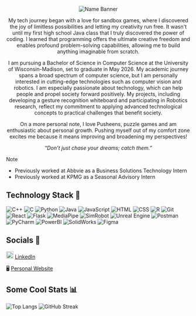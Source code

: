 <p align="center">
    <img src="landscape-city-ezgif.com-added-text.webp" alt="Name Banner">
</p>

<p align = "center">
My tech journey began with a love for sandbox games, where I discovered the joy of limitless possibilities and letting my creativity run free. It wasn't until my first high school Java class that I truly discovered the power of coding. I learned that programming offers the ultimate creative freedom and enables profound problem-solving capabilities, allowing me to build anything imaginable from scratch.

<p align = "center">
I am pursuing a Bachelor of Science in Computer Science at the University of Wisconsin-Madison, set to graduate in May 2026. My academic journey spans a broad spectrum of computer science, but I am personally interested in cutting-edge technologies such as computer vision and robotics. I am especially passionate about technology, which can help people and propel society forward positively. My projects, including developing a gesture recognition whiteboard and participating in Robotics research, reflect my commitment to applying advanced technological concepts to practical challenges that benefit society.
</p>

<p align = "center">
On a more personal note, I love Pusheens, puzzle games and am enthusiastic about personal growth. Pushing myself out of my comfort zone excites me because it means improving and broadening my perspectives!
</p>

<p align="center">
  <em>“Don’t just chase your dreams; catch them.”</em>
</p>

> [!NOTE]
> * Previously worked at Abbvie as a Business Solutions Technology Intern
> * Previously worked at KPMG as a Seasonal Advisory Intern

## Technology Stack 🤖
![C++](https://img.shields.io/badge/C++-00599C?style=for-the-badge&logo=cplusplus&logoColor=white)
![C](https://img.shields.io/badge/C-00599C?style=for-the-badge&logo=c&logoColor=white)
![Python](https://img.shields.io/badge/Python-3776AB?style=for-the-badge&logo=python&logoColor=white)
![Java](https://img.shields.io/badge/Java-007396?style=for-the-badge&logo=java&logoColor=white)
![JavaScript](https://img.shields.io/badge/JavaScript-F7DF1E?style=for-the-badge&logo=javascript&logoColor=black)
![HTML](https://img.shields.io/badge/HTML5-E34F26?style=for-the-badge&logo=html5&logoColor=white)
![CSS](https://img.shields.io/badge/CSS3-1572B6?style=for-the-badge&logo=css3&logoColor=white)
![R](https://img.shields.io/badge/R-276DC3?style=for-the-badge&logo=r&logoColor=white)
![Git](https://img.shields.io/badge/Git-F05032?style=for-the-badge&logo=git&logoColor=white)
![React](https://img.shields.io/badge/React-20232A?style=for-the-badge&logo=react&logoColor=61DAFB)
![Flask](https://img.shields.io/badge/Flask-000000?style=for-the-badge&logo=flask&logoColor=white)
![MediaPipe](url-to-mediapipe-badge)
![SimRobot](url-to-simrobot-badge)
![Unreal Engine](https://img.shields.io/badge/Unreal_Engine-0E1128?style=for-the-badge&logo=unreal-engine&logoColor=white)
![Postman](https://img.shields.io/badge/Postman-FF6C37?style=for-the-badge&logo=postman&logoColor=white)
![PyCharm](https://img.shields.io/badge/PyCharm-000000?style=for-the-badge&logo=pycharm&logoColor=white)
![PowerBI](https://img.shields.io/badge/PowerBI-F2C811?style=for-the-badge&logo=powerbi&logoColor=black)
![SolidWorks](https://img.shields.io/badge/SolidWorks-EF3939?style=for-the-badge&logo=solidworks&logoColor=white)
![Figma](https://img.shields.io/badge/Figma-F24E1E?style=for-the-badge&logo=figma&logoColor=white)

## Socials 🔗

<img src="https://cdn-icons-png.flaticon.com/512/174/174857.png" alt="LinkedIn Profile" width="20" height="20"> [LinkedIn](https://www.linkedin.com/in/erika-sy/)

🖥️ [Personal Website](https://nullptrerikas.github.io/)


## Some Cool Stats 📊

![Top Langs](https://github-readme-stats.vercel.app/api/top-langs/?username=nullPtrErikaS&size_weight=0.5&count_weight=0.5&theme=tokyonight&layout=donut&hide=css,HTML) ![GitHub Streak](http://github-readme-streak-stats.herokuapp.com?user=nullPtrErikaS&theme=tokyonight&date_format=M%20j%5B%2C%20Y%5D)

<!--
**nullPtrErikaS/nullPtrErikaS** is a ✨ _special_ ✨ repository because its `README.md` (this file) appears on your GitHub profile.

Here are some ideas to get you started:

- 🔭 I’m currently working on ...
- 🌱 I’m currently learning ...
- 👯 I’m looking to collaborate on ...
- 🤔 I’m looking for help with ...
- 💬 Ask me about ...
- 📫 How to reach me: ...
- 😄 Pronouns: ...
- ⚡ Fun fact: ...
-->
